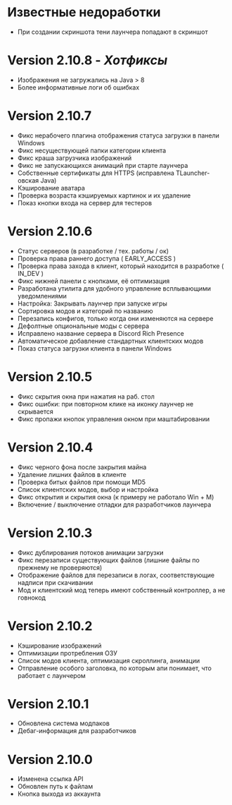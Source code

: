 # Известные недоработки
- При создании скриншота тени лаунчера попадают в скриншот

# Version 2.10.8 - _Хотфиксы_
- Изображения не загружались на Java > 8
- Более информативные логи об ошибках

# Version 2.10.7
- Фикс нерабочего плагина отображения статуса загрузки в панели Windows
- Фикс несуществующей папки категории клиента
- Фикс краша загрузчика изображений
- Фикс не запускающихся анимаций при старте лаунчера
- Собственные сертификаты для HTTPS (исправлена TLauncher-овская Java)
- Кэширование аватара
- Проверка возраста кэшируемых картинок и их удаление
- Показ кнопки входа на сервер для тестеров

# Version 2.10.6
- Статус серверов (в разработке / тех. работы / ок)
- Проверка права раннего доступа ( EARLY_ACCESS )
- Проверка права захода в клиент, который находится в разработке ( IN_DEV )
- Фикс нижней панели с кнопками, её оптимизация
- Разработана утилита для удобного управление всплывающими уведомлениями
- Настройка: Закрывать лаунчер при запуске игры
- Сортировка модов и категорий по названию
- Перезапись конфигов, только когда они изменяются на сервере
- Дефолтные опциональные моды с сервера
- Исправлено название сервера в Discord Rich Presence
- Автоматическое добавление стандартных клиентских модов
- Показ статуса загрузки клиента в панели Windows

# Version 2.10.5
- Фикс скрытия окна при нажатия на раб. стол
- Фикс ошибки: при повторном клике на иконку лаунчер не скрывается
- Фикс пропажи кнопок управления окном при маштабировании

# Version 2.10.4
- Фикс черного фона после закрытия майна
- Удаление лишних файлов в клиенте
- Проверка битых файлов при помощи MD5
- Список клиентских модов, выбор и настройка
- Фикс открытия и скрытия окна (к примеру не работало Win + M)
- Включение / выключение отладки для разработчиков лаунчера

# Version 2.10.3
- Фикс дублирования потоков анимации загрузки
- Фикс перезаписи существующих файлов (лишние файлы по прежнему не проверяются)
- Отображение файлов для перезаписи в логах, соответствующие надписи при скачивании
- Мод и клиентский мод теперь имеют собственный контроллер, а не говнокод

# Version 2.10.2
- Кэширование изображений
- Оптимизации протребления ОЗУ
- Список модов клиента, оптимизация скроллинга, анимации
- Отправление особого заголовка, по которым апи понимает, что работает с лаунчером

# Version 2.10.1
- Обновлена система модпаков
- Дебаг-информация для разработчиков

# Version 2.10.0
- Изменена ссылка API
- Обновлен путь к файлам
- Кнопка выхода из аккаунта
